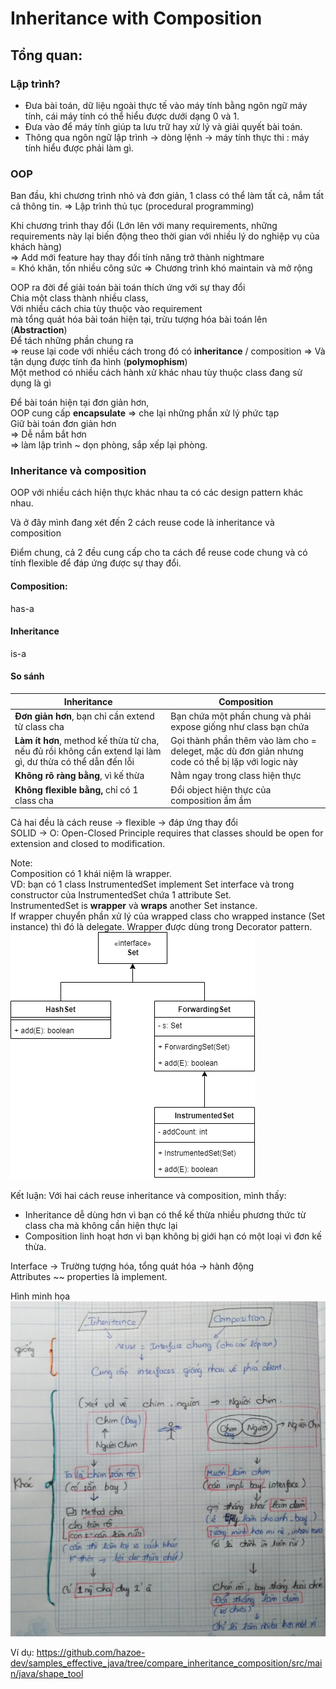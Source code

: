 # Inheritance with Composition  

## Tổng quan:

### Lập trình?  
- Đưa bài toán, dữ liệu ngoài thực tế vào máy tính bằng ngôn ngữ máy tính, cái máy tính có thể hiểu được dưới dạng 0 và 1.
- Đưa vào để máy tính giúp ta lưu trữ hay xử lý và giải quyết bài toán.
- Thông qua ngôn ngữ lập trình -> dòng lệnh -> máy tính thực thi : máy tính hiểu được phải làm gì.

### OOP  

Ban đầu, khi chương trình nhỏ và đơn giản, 1 class có thể làm tất cả, nắm tất cả thông tin.
=> Lập trình thủ tục (procedural programming)  

Khi chương trình thay đổi (Lớn lên với many requirements, những requirements này lại biến động theo thời gian với nhiều lý do nghiệp vụ của khách hàng)  
=> Add mới feature hay thay đổi tính năng trở thành nightmare  
= Khó khăn, tốn nhiều công sức
=> Chương trình khó maintain và mở rộng  

OOP ra đời để giải toán bài toán thích ứng với sự thay đổi  
Chia một class thành nhiều class,  
Với nhiều cách chia tùy thuộc vào requirement   
mà tổng quát hóa bài toán hiện tại, trừu tượng hóa bài toán lên  (**Abstraction**)  
Để tách những phần chung ra  
=> reuse lại code với nhiều cách trong đó có **inheritance** / composition
=> Và tận dụng được tính đa hình (**polymophism**)  
Một method có nhiều cách hành xử khác nhau tùy thuộc class đang sử dụng là gì 

Để bài toán hiện tại đơn giản hơn,  
OOP cung cấp **encapsulate** => che lại những phần xử lý phức tạp   
Giữ bài toán đơn giản hơn  
=> Dễ nắm bắt hơn  
=> làm lập trình ~ dọn phòng, sắp xếp lại phòng.
### Inheritance và composition

OOP với nhiều cách hiện thực khác nhau ta có các design pattern khác nhau.

Và ở đây mình đang xét đến 2 cách reuse code là inheritance và composition  

Điểm chung, cả 2 đều cung cấp cho ta cách để reuse code chung và có tính flexible để đáp ứng được sự thay đổi.  


#### Composition:
has-a  

#### Inheritance
is-a  

#### So sánh

| Inheritance                                                                                               | Composition                                                                                       |
|-----------------------------------------------------------------------------------------------------------|---------------------------------------------------------------------------------------------------|
| **Đơn giản hơn**, bạn chỉ cần extend từ class cha                                                         | Bạn chứa một phần chung và phải expose giống như class bạn chứa                                   |
| **Làm ít hơn**, method kế thừa từ cha, nếu đủ rồi không cần extend lại làm gì, dư thừa có thể dẫn đến lỗi | Gọi thành phần thêm vào làm cho = deleget, mặc dù đơn giản nhưng code có thể bị lặp với logic này |
| **Không rõ ràng bằng**, vì kế thừa                                                                        | Nằm ngay trong class hiện thực                                                                    |
| **Không flexible bằng,** chỉ có 1 class cha                                                               | Đổi object hiện thực của composition ầm ầm                                                        |    

Cả hai đều là cách reuse -> flexible -> đáp ứng thay đổi  
SOLID -> O: Open-Closed Principle requires that classes should be open for extension and closed to modification.

Note:  
Composition có 1 khái niệm là wrapper.  
VD: bạn có 1 class InstrumentedSet implement Set interface và trong constructor của InstrumentedSet chứa 1 attribute Set.  
InstrumentedSet is **wrapper** và **wraps** another Set instance.  
If wrapper chuyển phần xử lý của wrapped class cho wrapped instance (Set instance) thì đó là delegate. 
Wrapper được dùng trong Decorator pattern.  
![Decorator pattern](images/decorator%20pattern.png)  

Kết luận:
Với hai cách reuse inheritance và composition, mình thấy:
- Inheritance dễ dùng hơn vì bạn có thể kế thừa nhiều phương thức từ class cha mà không cần hiện thực lại
- Composition linh hoạt hơn vì bạn không bị giới hạn có một loại vì đơn kế thừa.

Interface -> Trường tượng hóa, tổng quát hóa -> hành động  
Attributes ~~ properties là implement.

Hình minh họa  
![inheritance - composition communication](images/inheritance%20composition%20communication.png)

Ví dụ:
https://github.com/hazoe-dev/samples_effective_java/tree/compare_inheritance_composition/src/main/java/shape_tool